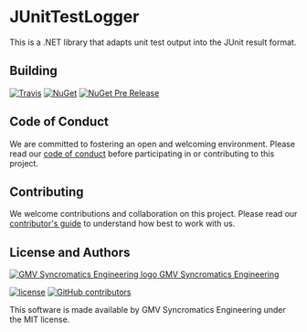 # JUnitTestLogger

This is a .NET library that adapts unit test output into the JUnit result format.

## Building

[![Travis](https://img.shields.io/travis/syncromatics/JUnitTestLogger.svg)](https://travis-ci.org/syncromatics/JUnitTestLogger)
[![NuGet](https://img.shields.io/nuget/v/JUnitTestLogger.svg)](https://www.nuget.org/packages/JUnitTestLogger/)
[![NuGet Pre Release](https://img.shields.io/nuget/vpre/JUnitTestLogger.svg)](https://www.nuget.org/packages/JUnitTestLogger/)

## Code of Conduct

We are committed to fostering an open and welcoming environment. Please read our [code of conduct](CODE_OF_CONDUCT.md) before participating in or contributing to this project.

## Contributing

We welcome contributions and collaboration on this project. Please read our [contributor's guide](CONTRIBUTING.md) to understand how best to work with us.

## License and Authors

[![GMV Syncromatics Engineering logo](https://secure.gravatar.com/avatar/645145afc5c0bc24ba24c3d86228ad39?size=16) GMV Syncromatics Engineering](https://github.com/syncromatics)

[![license](https://img.shields.io/github/license/syncromatics/JUnitTestLogger.svg)](https://github.com/syncromatics/JUnitTestLogger/blob/master/LICENSE)
[![GitHub contributors](https://img.shields.io/github/contributors/syncromatics/JUnitTestLogger.svg)](https://github.com/syncromatics/JUnitTestLogger/graphs/contributors)

This software is made available by GMV Syncromatics Engineering under the MIT license.